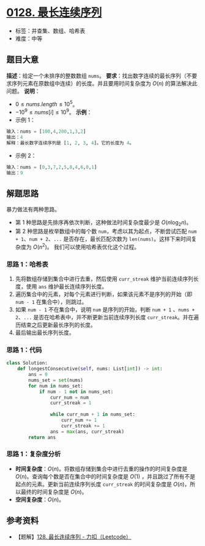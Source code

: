 # [0128. 最长连续序列](https://leetcode.cn/problems/longest-consecutive-sequence/)
- 标签：并查集、数组、哈希表
- 难度：中等
## 题目大意
**描述**：给定一个未排序的整数数组 `nums`。
**要求**：找出数字连续的最长序列（不要求序列元素在原数组中连续）的长度。并且要用时间复杂度为 $O(n)$ 的算法解决此问题。
**说明**：
- $0 \le nums.length \le 10^5$。
- $-10^9 \le nums[i] \le 10^9$。
**示例**：
- 示例 1：
```python
输入：nums = [100,4,200,1,3,2]
输出：4
解释：最长数字连续序列是 [1, 2, 3, 4]。它的长度为 4。
```
- 示例 2：
```python
输入：nums = [0,3,7,2,5,8,4,6,0,1]
输出：9
```
## 解题思路
暴力做法有两种思路。
- 第 1 种思路是先排序再依次判断，这种做法时间复杂度最少是 $O(n \log_2 n)$。
- 第 2 种思路是枚举数组中的每个数 `num`，考虑以其为起点，不断尝试匹配 `num + 1`、`num + 2`、`...` 是否存在，最长匹配次数为 `len(nums)`。这样下来时间复杂度为 $O(n^2)$。
我们可以使用哈希表优化这个过程。
### 思路 1：哈希表
1. 先将数组存储到集合中进行去重，然后使用 `curr_streak` 维护当前连续序列长度，使用 `ans` 维护最长连续序列长度。
2. 遍历集合中的元素，对每个元素进行判断，如果该元素不是序列的开始（即 `num - 1` 在集合中），则跳过。
3. 如果 `num - 1` 不在集合中，说明 `num` 是序列的开始，判断 `num + 1` 、`nums + 2`、`...` 是否在哈希表中，并不断更新当前连续序列长度 `curr_streak`。并在遍历结束之后更新最长序列的长度。
4. 最后输出最长序列长度。
### 思路 1：代码
```python
class Solution:
    def longestConsecutive(self, nums: List[int]) -> int:
        ans = 0
        nums_set = set(nums)
        for num in nums_set:
            if num - 1 not in nums_set:
                curr_num = num
                curr_streak = 1
                
                while curr_num + 1 in nums_set:
                    curr_num += 1
                    curr_streak += 1
                ans = max(ans, curr_streak)
        return ans
```
### 思路 1：复杂度分析
- **时间复杂度**：$O(n)$。将数组存储到集合中进行去重的操作的时间复杂度是 $O(n)$。查询每个数是否在集合中的时间复杂度是 $O(1)$ ，并且跳过了所有不是起点的元素。更新当前连续序列长度 `curr_streak` 的时间复杂度是 $O(n)$，所以最终的时间复杂度是 $O(n)$。
- **空间复杂度**：$O(n)$。
## 参考资料
- 【题解】[128. 最长连续序列 - 力扣（Leetcode）](https://leetcode.cn/problems/longest-consecutive-sequence/solutions/1176496/xiao-bai-lang-ha-xi-ji-he-ha-xi-biao-don-j5a2/)
